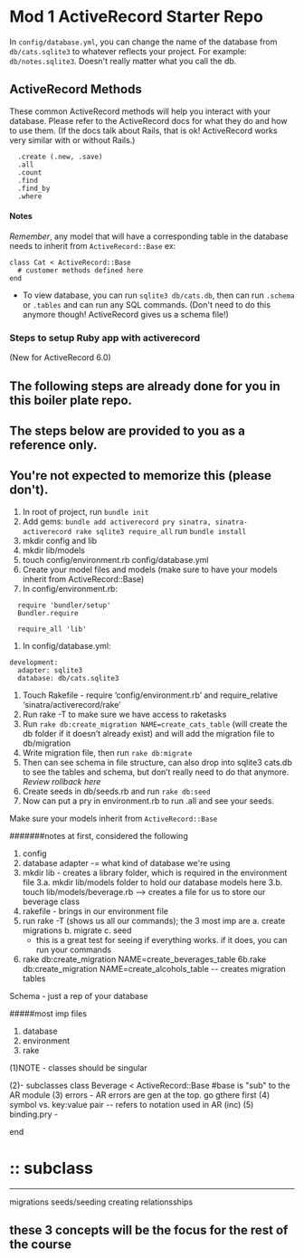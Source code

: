 # Mod 1 ActiveRecord Starter Repo

In `config/database.yml`, you can change the name of the database from `db/cats.sqlite3` to whatever reflects your project. For example: `db/notes.sqlite3`. Doesn't really matter what you call the db. 



## ActiveRecord Methods
These common ActiveRecord methods will help you interact with your database. Please refer to the ActiveRecord
docs for what they do and how to use them. (If the docs talk about Rails, that is ok! ActiveRecord works very
 similar with or without Rails.)
```
  .create (.new, .save)
  .all
  .count
  .find
  .find_by
  .where
```

#### Notes

*Remember*, any model that will have a corresponding table in the database needs to inherit from `ActiveRecord::Base`
ex:
```
class Cat < ActiveRecord::Base
  # customer methods defined here
end
```

- To view database, you can run `sqlite3 db/cats.db`, then can run `.schema` or `.tables` and can run any SQL commands. (Don't need to do this anymore though! ActiveRecord gives us a schema file!)


### Steps to setup Ruby app with activerecord
(New for ActiveRecord 6.0)


## The following steps are already done for you in this boiler plate repo. 
## The steps below are provided to you as a reference only. 
## You're not expected to memorize this (please don't).


1. In root of project, run `bundle init`
1. Add gems: 
  `bundle add activerecord pry sinatra, sinatra-activerecord rake sqlite3 require_all`
  run `bundle install`
1. mkdir config and lib 
1. mkdir lib/models
1. touch config/environment.rb config/database.yml
1. Create your model files and models (make sure to have your models inherit from ActiveRecord::Base)
1. In config/environment.rb:
```
  require 'bundler/setup'
  Bundler.require

  require_all 'lib'
```
1. In config/database.yml:
  ```
  development:
    adapter: sqlite3
    database: db/cats.sqlite3
  ```
1. Touch Rakefile - require ‘config/environment.rb’ and require_relative ‘sinatra/activerecord/rake’ 
1. Run rake -T to make sure we have access to raketasks
1. Run `rake db:create_migration NAME=create_cats_table` (will create the db folder if it doesn’t already exist) and will add the migration file to db/migration
1. Write migration file, then run `rake db:migrate`
1. Then can see schema in file structure, can also drop into sqlite3 cats.db to see the tables and schema, but don’t really need to do that anymore. *Review rollback here*
1. Create seeds in db/seeds.rb and run `rake db:seed`
1. Now can put a pry in environment.rb to run <ModelName>.all and see your seeds.

Make sure your models inherit from `ActiveRecord::Base`

#######notes 
at first, considered the following 
1. config 
2. database 
  adapter -= what kind of database we're using 
3. mkdir lib - creates a library folder, which is required in the environment file 
3.a. mkdir lib/models folder to hold our database models here 
3.b. touch lib/models/beverage.rb --> creates a file for us to store our beverage class 
4. rakefile - brings in our environment file 
5. run rake -T (shows us all our commands); the 3 most imp are 
   a. create migrations
   b. migrate 
   c. seed
   * this is a great test for seeing if everything works. if it does, you can run your commands 
6. rake db:create_migration NAME=create_beverages_table 
6b.rake db:create_migration NAME=create_alcohols_table 
   -- creates migration tables 

  Schema - just a rep of your database 

#####most imp files 
1. database
2. environment 
3. rake 

(1)NOTE - classes should be singular 

(2)- subclasses 
class Beverage < ActiveRecord::Base #base is "sub" to the AR module 
(3) errors - AR errors are gen at the top. go gthere first 
(4) symbol vs. key:value pair -- refers to notation used in AR (inc)
(5) binding.pry - 

    
end

# :: subclass 
--------
migrations 
seeds/seeding
creating relationsships 
## these 3 concepts will be the focus for the rest of the course 